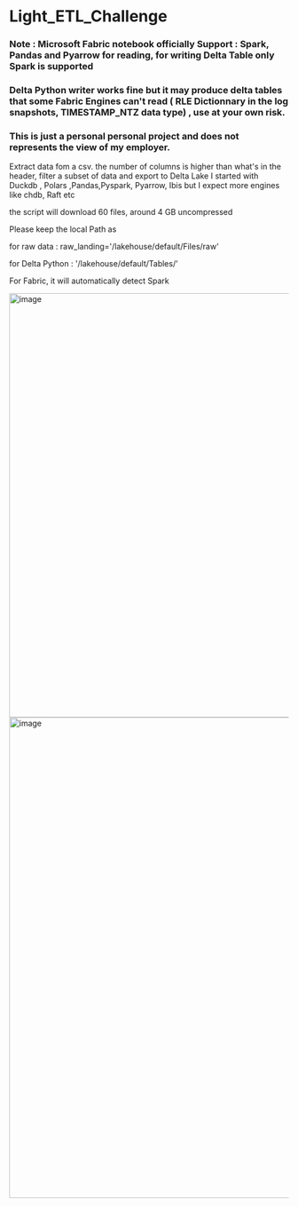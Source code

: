 
# Light_ETL_Challenge

### Note : Microsoft Fabric notebook officially Support : Spark, Pandas and Pyarrow for reading, for writing Delta Table only Spark is supported 

### Delta Python writer works fine but it may produce delta tables that some Fabric Engines can't read ( RLE Dictionnary in the log snapshots, TIMESTAMP_NTZ data type) , use at your own risk.

### This is just a personal personal project and does not represents the view of my employer.


Extract data fom a csv. the number of columns is higher than what's in the header, filter a subset of data and export to Delta Lake
I started with Duckdb , Polars ,Pandas,Pyspark, Pyarrow, Ibis but I expect more engines like chdb, Raft etc

the script will download 60 files, around 4 GB uncompressed

Please keep the local Path as 

for raw data : raw_landing='/lakehouse/default/Files/raw'

for Delta Python : '/lakehouse/default/Tables/'

For Fabric, it will automatically detect Spark

<img width="764" alt="image" src="https://github.com/djouallah/Light_ETL_Challenge/assets/12554469/a59da4af-da40-46a8-b3d1-c81a53813489">



<img width="866" alt="image" src="https://github.com/djouallah/Light_ETL_Challenge/assets/12554469/8d7ef13a-6ec4-40c4-b692-f414a88ef3d4">

